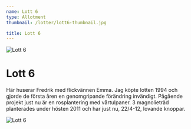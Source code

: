 ```yaml
---
name: Lott 6
type: Allotment
thumbnail: /lotter/lott6-thumbnail.jpg

title: Lott 6
---
```


![Lott 6](/lotter/lott6.jpg#left)

# Lott 6

Här huserar Fredrik med flickvännen Emma. Jag köpte lotten 1994 och gjorde de första åren en genomgripande förändring invändigt.
Pågående projekt just nu är en rosplantering med vårtulpaner. 3 magnolieträd planterades under hösten 2011 och har just nu, 22/4-12, lovande knoppar.

![Lott 6](/lotter/lott6_2.jpg#right)
